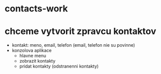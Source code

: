 # contacts-work

# chceme vytvorit zpravcu kontaktov
- kontakt: meno, email, telefon (email, telefon nie su povinne)
- konzolova aplikace
    - hlavne menu
    - zobrazit kontakty
    - pridat kontakty
(odstranenni kontakty)

